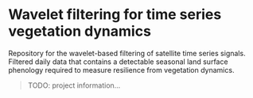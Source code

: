 # Wavelet filtering for time series vegetation dynamics

Repository for the wavelet-based filtering of satellite time series signals. Filtered daily data that contains a detectable seasonal land surface phenology required to measure resilience from vegetation dynamics.

> TODO: project information...
